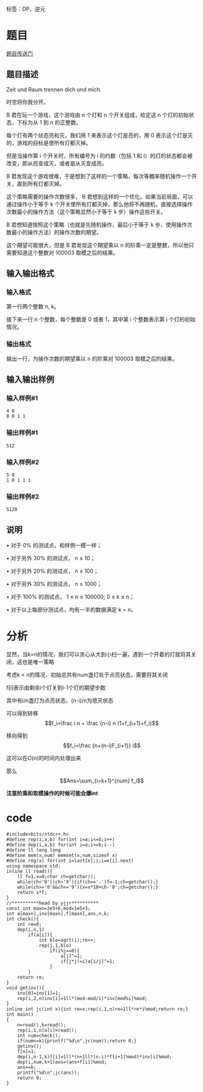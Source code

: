 ﻿---
subtitle: "递推+逆元求期望"
tags: 
 - 数论-逆元
 - DP-杂题
grammar_cjkRuby: true
catalog: true
layout:  post
header-img: "img/header/P47.jpg"
preview-img: "/img/preview/P47.jpg"
---
标签：DP，逆元

# 题目

[题目传送门](https://www.luogu.org/problemnew/show/P3750)


## 题目描述

Zeit und Raum trennen dich und mich.

时空将你我分开。

B 君在玩一个游戏，这个游戏由 n 个灯和 n 个开关组成，给定这 n 个灯的初始状态，下标为从 1 到 n 的正整数。

每个灯有两个状态亮和灭，我们用 1 来表示这个灯是亮的，用 0 表示这个灯是灭的，游戏的目标是使所有灯都灭掉。

但是当操作第 i 个开关时，所有编号为 i 的约数（包括 1 和 i）的灯的状态都会被改变，即从亮变成灭，或者是从灭变成亮。

B 君发现这个游戏很难，于是想到了这样的一个策略，每次等概率随机操作一个开关，直到所有灯都灭掉。

这个策略需要的操作次数很多， B 君想到这样的一个优化。如果当前局面，可以通过操作小于等于 k 个开关使所有灯都灭掉，那么他将不再随机，直接选择操作次数最小的操作方法（这个策略显然小于等于 k 步）操作这些开关。

B 君想知道按照这个策略（也就是先随机操作，最后小于等于 k 步，使用操作次数最小的操作方法）的操作次数的期望。

这个期望可能很大，但是 B 君发现这个期望乘以 n 的阶乘一定是整数，所以他只需要知道这个整数对 100003 取模之后的结果。
## 输入输出格式
### 输入格式

第一行两个整数 n, k。

接下来一行 n 个整数，每个整数是 0 或者 1，其中第 i 个整数表示第 i 个灯的初始情况。

### 输出格式

输出一行，为操作次数的期望乘以 n 的阶乘对 100003 取模之后的结果。

## 输入输出样例
### 输入样例#1
```
4 0
0 0 1 1
```
### 输出样例#1
```
512
```
### 输入样例#2
```
5 0
1 0 1 1 1
```
### 输出样例#2
```
5120
```
## 说明

• 对于 0% 的测试点，和样例一模一样；

• 对于另外 30% 的测试点， n ≤ 10；

• 对于另外 20% 的测试点， n ≤ 100；

• 对于另外 30% 的测试点， n ≤ 1000；

• 对于 100% 的测试点， 1 ≤ n ≤ 100000; 0 ≤ k ≤ n；

• 对于以上每部分测试点，均有一半的数据满足 k = n。

# 分析

显然，当k=n的情况，我们可以贪心从大到小扫一遍，遇到一个开着的灯就将其关闭，这也是唯一策略  

考虑k < n的情况，初始总共有num盏灯处于点亮状态，需要将其关闭

f[i]表示由剩余i个灯关到i-1个灯的期望步数

其中有i/n盏灯为点亮状态，(n-i)/n为熄灭状态

可以得到转移$$f_i=\frac i n + \frac {n-i} n (1+f_{i+1}+f_i)$$

移向得到$$f_i=\frac {n+(n-i)F_{i+1}} i$$

这可以在O(n)的时间内处理出来

那么$$Ans=\sum_{i=k+1}^{num} f_i$$

**注意阶乘和取模操作的时候可能会爆int**

# code
```
#include<bits/stdc++.h>
#define rep(i,a,b) for(int i=a;i<=b;i++)
#define dep(i,a,b) for(int i=a;i>=b;i--)
#define ll long long
#define mem(x,num) memset(x,num,sizeof x)
#define reg(x) for(int i=last[x];i;i=e[i].next)
using namespace std;
inline ll read(){
	ll f=1,x=0;char ch=getchar();
	while(ch<'0'||ch>'9'){if(ch=='-')f=-1;ch=getchar();}
	while(ch>='0'&&ch<='9'){x=x*10+ch-'0';ch=getchar();}
	return x*f;
}
//**********head by yjjr**********
const int maxn=2e5+6,mod=1e5+3;
int a[maxn],inv[maxn],f[maxn],ans,n,k;
int check(){
	int re=0;
	dep(i,n,1)
		if(a[i]){
			int blo=sqrt(i);re++;
			rep(j,1,blo)
				if(i%j==0){
					a[j]^=1;
					if(j*j!=i)a[i/j]^=1;
				}
		}
	return re;
}
void getinv(){
	inv[0]=inv[1]=1;
	rep(i,2,n)inv[i]=1ll*(mod-mod/i)*inv[mod%i]%mod;
}
inline int jc(int x){int re=x;rep(i,1,n)re=1ll*re*i%mod;return re;}
int main()
{
	n=read(),k=read();
	rep(i,1,n)a[i]=read();
	int num=check();
	if(num<=k){printf("%d\n",jc(num));return 0;}
	getinv();
	f[n]=1;
	dep(i,n-1,k)f[i]=1ll*(n+1ll*(n-i)*f[i+1]%mod)*inv[i]%mod;
	dep(i,num,k+1)ans=(ans+f[i])%mod;
	ans+=k;
	printf("%d\n",jc(ans));
	return 0;
}
```